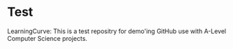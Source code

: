# Test
LearningCurve:
This is a test repositry for demo'ing GitHub use with A-Level Computer Science projects.
